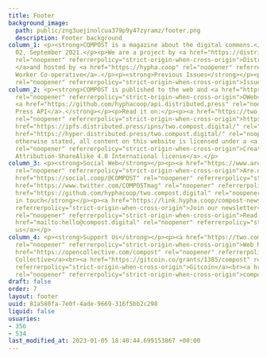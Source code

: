 ```yaml
---
title: Footer
background_image:
  path: public/zng3uejinolcua379p9y47zyramz/footer.png
  description: Footer background
column_1: <p><strong>COMPOST is a magazine about the digital commons.</strong></p><p>Issue
  02, September 2021.</p><p>We are a project by <a href="https://distributed.press/"
  rel="noopener" referrerpolicy="strict-origin-when-cross-origin">Distributed Press
  </a>and hosted by <a href="https://hypha.coop" rel="noopener" referrerpolicy="strict-origin-when-cross-origin">Hypha
  Worker Co-operative</a>.</p><p><strong>Previous Issues</strong></p><p><a href="https://one.compost.digital"
  rel="noopener" referrerpolicy="strict-origin-when-cross-origin">Issue 01</a></p>
column_2: <p><strong>COMPOST is published to the web and <a href="https://getdweb.net/"
  rel="noopener" referrerpolicy="strict-origin-when-cross-origin">DWeb</a> using the
  <a href="https://github.com/hyphacoop/api.distributed.press" rel="noopener" referrerpolicy="strict-origin-when-cross-origin">Distributed
  Press API</a>.</strong></p><p>Read it on:</p><p><a href="https://two.compost.digital/"
  rel="noopener" referrerpolicy="strict-origin-when-cross-origin">https://two.compost.digital</a><br><a
  href="https://ipfs.distributed.press/ipns/two.compost.digital/" rel="noopener" referrerpolicy="strict-origin-when-cross-origin">ipns://two.compost.digital</a><br><a
  href="https://hyper.distributed.press/two.compost.digital/" rel="noopener" referrerpolicy="strict-origin-when-cross-origin">hyper://two.compost.digital</a></p><p>Unless
  otherwise stated, all content on this website is licensed under a <a href="https://creativecommons.org/licenses/by-sa/4.0/"
  rel="noopener" referrerpolicy="strict-origin-when-cross-origin">Creative Commons
  Attribution-ShareAlike 4.0 International license</a>.</p>
column_3: <p><strong>Social Web</strong></p><p><a href="https://www.are.na/compost/"
  rel="noopener" referrerpolicy="strict-origin-when-cross-origin">Are.na</a><br><a
  href="https://social.coop/@COMPOST" rel="noopener" referrerpolicy="strict-origin-when-cross-origin">Mastodon</a><br><a
  href="https://www.twitter.com/COMPOSTmag" rel="noopener" referrerpolicy="strict-origin-when-cross-origin">Twitter</a><br><a
  href="https://github.com/hyphacoop/two.compost.digital" rel="noopener" referrerpolicy="strict-origin-when-cross-origin">GitHub</a></p><p><strong>Keep
  in touch</strong></p><p><a href="https://link.hypha.coop/compost-newsletter" rel="noopener"
  referrerpolicy="strict-origin-when-cross-origin">Join our newsletter</a><br><a href="https://github.com/hyphacoop/distributed-press-organizing/wiki"
  rel="noopener" referrerpolicy="strict-origin-when-cross-origin">Read our Wiki</a><br><a
  href="mailto:hello@compost.digital" rel="noopener" referrerpolicy="strict-origin-when-cross-origin">Email
  us</a></p>
column_4: <p><strong>Support Us</strong></p><p><a href="https://two.compost.digital/support-us/#web-monetization"
  rel="noopener" referrerpolicy="strict-origin-when-cross-origin">Web Monetization</a><br><a
  href="https://opencollective.com/compost" rel="noopener" referrerpolicy="strict-origin-when-cross-origin">Open
  Collective</a><br><a href="https://gitcoin.co/grants/1385/compost" rel="noopener"
  referrerpolicy="strict-origin-when-cross-origin">Gitcoin</a><br><a href="https://two.compost.digital/support-us/"
  rel="noopener" referrerpolicy="strict-origin-when-cross-origin">compostmag.eth</a></p>
draft: false
order: 7
layout: footer
uuid: 81a580fa-7e0f-4ade-9669-316f5bb2c298
liquid: false
usuaries:
- 356
- 534
last_modified_at: 2023-01-05 18:40:44.699153867 +00:00
---
```


